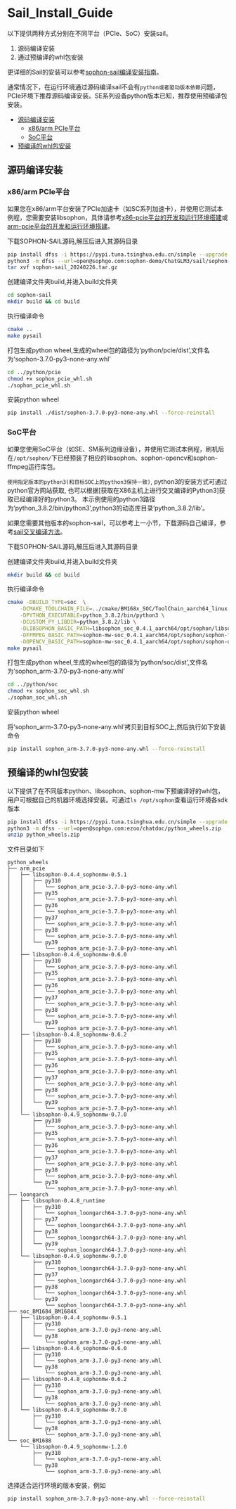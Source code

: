 # Sail_Install_Guide<!-- omit in toc -->

以下提供两种方式分别在不同平台（PCIe、SoC）安装sail。
1. 源码编译安装
2. 通过预编译的whl包安装

更详细的Sail的安装可以参考[sophon-sail编译安装指南](https://doc.sophgo.com/sdk-docs/v23.07.01/docs_latest_release/docs/sophon-sail/docs/zh/html/1_build.html#)。

通常情况下，在运行环境通过源码编译sail不会有`python或者驱动版本依赖`问题，PCIe环境下推荐源码编译安装。SE系列设备python版本已知，推荐使用预编译包安装。

- [源码编译安装](#源码编译安装)
  - [x86/arm PCIe平台](#x86arm-pcie平台)
  - [SoC平台](#soc平台)
- [预编译的whl包安装](#预编译的whl包安装)

## 源码编译安装
### x86/arm PCIe平台

如果您在x86/arm平台安装了PCIe加速卡（如SC系列加速卡），并使用它测试本例程，您需要安装libsophon，具体请参考[x86-pcie平台的开发和运行环境搭建](./Environment_Install_Guide.md#3-x86-pcie平台的开发和运行环境搭建)或[arm-pcie平台的开发和运行环境搭建](./Environment_Install_Guide.md#5-arm-pcie平台的开发和运行环境搭建)。

下载SOPHON-SAIL源码,解压后进入其源码目录
```bash
pip install dfss -i https://pypi.tuna.tsinghua.edu.cn/simple --upgrade
python3 -m dfss --url=open@sophgo.com:sophon-demo/ChatGLM3/sail/sophon-sail_20240226.tar.gz
tar xvf sophon-sail_20240226.tar.gz
```

创建编译文件夹build,并进入build文件夹
```bash
cd sophon-sail
mkdir build && cd build
```
执行编译命令

```bash
cmake ..
make pysail
```
打包生成python wheel,生成的wheel包的路径为‘python/pcie/dist’,文件名为‘sophon-3.7.0-py3-none-any.whl’
```bash
cd ../python/pcie
chmod +x sophon_pcie_whl.sh
./sophon_pcie_whl.sh
```
安装python wheel

```bash
pip install ./dist/sophon-3.7.0-py3-none-any.whl --force-reinstall
```

### SoC平台

如果您使用SoC平台（如SE、SM系列边缘设备），并使用它测试本例程，刷机后在`/opt/sophon/`下已经预装了相应的libsophon、sophon-opencv和sophon-ffmpeg运行库包。

`使用指定版本的python3(和目标SOC上的python3保持一致)`, python3的安装方式可通过python官方网站获取, 也可以根据[获取在X86主机上进行交叉编译的Python3]获取已经编译好的python3。 本示例使用的python3路径为‘python_3.8.2/bin/python3’,python3的动态库目录‘python_3.8.2/lib’。

如果您需要其他版本的sophon-sail，可以参考上一小节，下载源码自己编译，参考[sail交叉编译方法](https://doc.sophgo.com/sdk-docs/v23.07.01/docs_latest_release/docs/sophon-sail/docs/zh/html/1_build.html#id5)。

下载SOPHON-SAIL源码,解压后进入其源码目录

创建编译文件夹build,并进入build文件夹
```bash
mkdir build && cd build
```
执行编译命令
```bash
cmake -DBUILD_TYPE=soc  \
    -DCMAKE_TOOLCHAIN_FILE=../cmake/BM168x_SOC/ToolChain_aarch64_linux.cmake \
    -DPYTHON_EXECUTABLE=python_3.8.2/bin/python3 \
    -DCUSTOM_PY_LIBDIR=python_3.8.2/lib \
    -DLIBSOPHON_BASIC_PATH=libsophon_soc_0.4.1_aarch64/opt/sophon/libsophon-0.4.1 \
    -DFFMPEG_BASIC_PATH=sophon-mw-soc_0.4.1_aarch64/opt/sophon/sophon-ffmpeg_0.4.1 \
    -DOPENCV_BASIC_PATH=sophon-mw-soc_0.4.1_aarch64/opt/sophon/sophon-opencv_0.4.1 ..
make pysail
```
打包生成python wheel,生成的wheel包的路径为‘python/soc/dist’,文件名为‘sophon_arm-3.7.0-py3-none-any.whl’
```bash
cd ../python/soc
chmod +x sophon_soc_whl.sh
./sophon_soc_whl.sh
```
安装python wheel

将‘sophon_arm-3.7.0-py3-none-any.whl’拷贝到目标SOC上,然后执行如下安装命令
```bash
pip install sophon_arm-3.7.0-py3-none-any.whl --force-reinstall
```

## 预编译的whl包安装

以下提供了在不同版本python、libsophon、sophon-mw下预编译好的whl包，用户可根据自己的机器环境选择安装。可通过`ls /opt/sophon`查看运行环境各sdk版本
```bash
pip install dfss -i https://pypi.tuna.tsinghua.edu.cn/simple --upgrade
python3 -m dfss --url=open@sophgo.com:ezoo/chatdoc/python_wheels.zip
unzip python_wheels.zip
```

文件目录如下
```
python_wheels
├── arm_pcie
│   ├── libsophon-0.4.4_sophonmw-0.5.1
│   │   ├── py310
│   │   │   └── sophon_arm_pcie-3.7.0-py3-none-any.whl
│   │   ├── py35
│   │   │   └── sophon_arm_pcie-3.7.0-py3-none-any.whl
│   │   ├── py36
│   │   │   └── sophon_arm_pcie-3.7.0-py3-none-any.whl
│   │   ├── py37
│   │   │   └── sophon_arm_pcie-3.7.0-py3-none-any.whl
│   │   ├── py38
│   │   │   └── sophon_arm_pcie-3.7.0-py3-none-any.whl
│   │   └── py39
│   │       └── sophon_arm_pcie-3.7.0-py3-none-any.whl
│   ├── libsophon-0.4.6_sophonmw-0.6.0
│   │   ├── py310
│   │   │   └── sophon_arm_pcie-3.7.0-py3-none-any.whl
│   │   ├── py35
│   │   │   └── sophon_arm_pcie-3.7.0-py3-none-any.whl
│   │   ├── py36
│   │   │   └── sophon_arm_pcie-3.7.0-py3-none-any.whl
│   │   ├── py37
│   │   │   └── sophon_arm_pcie-3.7.0-py3-none-any.whl
│   │   ├── py38
│   │   │   └── sophon_arm_pcie-3.7.0-py3-none-any.whl
│   │   └── py39
│   │       └── sophon_arm_pcie-3.7.0-py3-none-any.whl
│   ├── libsophon-0.4.8_sophonmw-0.6.2
│   │   ├── py310
│   │   │   └── sophon_arm_pcie-3.7.0-py3-none-any.whl
│   │   ├── py35
│   │   │   └── sophon_arm_pcie-3.7.0-py3-none-any.whl
│   │   ├── py36
│   │   │   └── sophon_arm_pcie-3.7.0-py3-none-any.whl
│   │   ├── py37
│   │   │   └── sophon_arm_pcie-3.7.0-py3-none-any.whl
│   │   ├── py38
│   │   │   └── sophon_arm_pcie-3.7.0-py3-none-any.whl
│   │   └── py39
│   │       └── sophon_arm_pcie-3.7.0-py3-none-any.whl
│   └── libsophon-0.4.9_sophonmw-0.7.0
│       ├── py310
│       │   └── sophon_arm_pcie-3.7.0-py3-none-any.whl
│       ├── py35
│       │   └── sophon_arm_pcie-3.7.0-py3-none-any.whl
│       ├── py36
│       │   └── sophon_arm_pcie-3.7.0-py3-none-any.whl
│       ├── py37
│       │   └── sophon_arm_pcie-3.7.0-py3-none-any.whl
│       ├── py38
│       │   └── sophon_arm_pcie-3.7.0-py3-none-any.whl
│       └── py39
│           └── sophon_arm_pcie-3.7.0-py3-none-any.whl
├── loongarch
│   ├── libsophon-0.4.8_runtime
│   │   ├── py310
│   │   │   └── sophon_loongarch64-3.7.0-py3-none-any.whl
│   │   ├── py37
│   │   │   └── sophon_loongarch64-3.7.0-py3-none-any.whl
│   │   ├── py38
│   │   │   └── sophon_loongarch64-3.7.0-py3-none-any.whl
│   │   └── py39
│   │       └── sophon_loongarch64-3.7.0-py3-none-any.whl
│   └── libsophon-0.4.9_sophonmw-0.7.0
│       ├── py310
│       │   └── sophon_loongarch64-3.7.0-py3-none-any.whl
│       ├── py37
│       │   └── sophon_loongarch64-3.7.0-py3-none-any.whl
│       ├── py38
│       │   └── sophon_loongarch64-3.7.0-py3-none-any.whl
│       └── py39
│           └── sophon_loongarch64-3.7.0-py3-none-any.whl
├── soc_BM1684_BM1684X
│   ├── libsophon-0.4.4_sophonmw-0.5.1
│   │   ├── py310
│   │   │   └── sophon_arm-3.7.0-py3-none-any.whl
│   │   └── py38
│   │       └── sophon_arm-3.7.0-py3-none-any.whl
│   ├── libsophon-0.4.6_sophonmw-0.6.0
│   │   ├── py310
│   │   │   └── sophon_arm-3.7.0-py3-none-any.whl
│   │   └── py38
│   │       └── sophon_arm-3.7.0-py3-none-any.whl
│   ├── libsophon-0.4.8_sophonmw-0.6.2
│   │   ├── py310
│   │   │   └── sophon_arm-3.7.0-py3-none-any.whl
│   │   └── py38
│   │       └── sophon_arm-3.7.0-py3-none-any.whl
│   └── libsophon-0.4.9_sophonmw-0.7.0
│       ├── py310
│       │   └── sophon_arm-3.7.0-py3-none-any.whl
│       └── py38
│           └── sophon_arm-3.7.0-py3-none-any.whl
└── soc_BM1688
    └── libsophon-0.4.9_sophonmw-1.2.0
        ├── py310
        │   └── sophon_arm-3.7.0-py3-none-any.whl
        └── py38
            └── sophon_arm-3.7.0-py3-none-any.whl
```

选择适合运行环境的版本安装，例如
```bash
pip install sophon_arm-3.7.0-py3-none-any.whl --force-reinstall
```